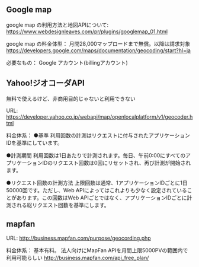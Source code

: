 

## Google map
google map の利用方法と地図APIについて:
https://www.webdesignleaves.com/pr/plugins/googlemap_01.html

google map の料金体型：
月間28,000マップロードまで無償。以降は請求対象
https://developers.google.com/maps/documentation/geocoding/start?hl=ja

必要なもの：
Google アカウント(billingアカウント)



## Yahoo!ジオコーダAPI
無料で使えるけど、非商用目的じゃないと利用できない

URL:
https://developer.yahoo.co.jp/webapi/map/openlocalplatform/v1/geocoder.html

料金体系：
●基準
利用回数の計測はリクエストに付与されたアプリケーションIDを基準にしています。

●計測期間
利用回数は1日あたりで計測されます。毎日、午前0:00にすべてのアプリケーションIDのリクエスト回数は0回にリセットされ、再び計測が開始されます。

●リクエスト回数の計測方法
上限回数は通常、1アプリケーションIDごとに1日50000回です。ただし、Web APIによってはこれよりも少なく設定されていることがあります。この回数はWeb APIごとではなく、アプリケーションIDごとに計測される総リクエスト回数を基準にします。



## mapfan
URL:
http://business.mapfan.com/purpose/geocording.php

料金体系：
基本有料。
法人向けにMapFan APIを月間上限5000PVの範囲内で利用可能らしい
http://business.mapfan.com/api_free_plan/

## 


